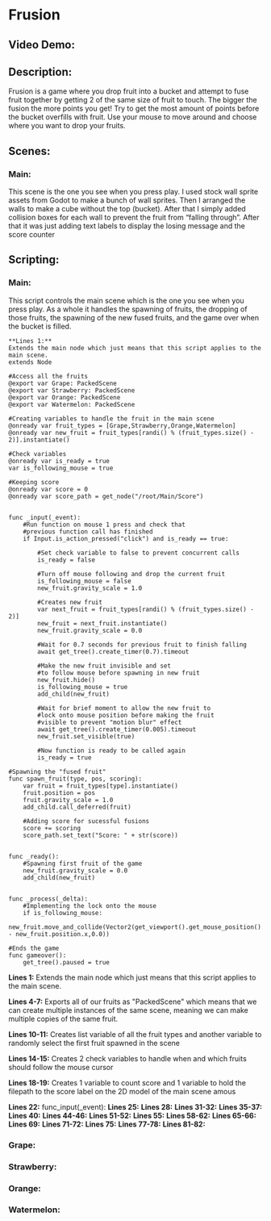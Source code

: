 # Frusion
## Video Demo:
## Description:
Frusion is a game where you drop fruit into a bucket and attempt to fuse fruit together by getting 2 of the same size of fruit to touch. The bigger the fusion 
the more points you get! Try to get the most amount of points before the bucket overfills with fruit. Use your mouse to move around and choose where you want
to drop your fruits.
## Scenes:
### Main:
This scene is the one you see when you press play.
I used stock wall sprite assets from Godot to make a bunch of wall sprites. Then I arranged the walls to make a cube without the top (bucket). After that I simply added collision boxes for each wall to prevent the fruit from “falling through”. After that it was just adding text labels to display the losing message and the score counter



## Scripting:
### Main:
This script controls the main scene which is the one you see when you press play. As a whole it handles the spawning of fruits, the dropping of those fruits,
the spawning of the new fused fruits, and the game over when the bucket is filled.
```
**Lines 1:**
Extends the main node which just means that this script applies to the main scene.
extends Node

#Access all the fruits
@export var Grape: PackedScene
@export var Strawberry: PackedScene
@export var Orange: PackedScene
@export var Watermelon: PackedScene

#Creating variables to handle the fruit in the main scene
@onready var fruit_types = [Grape,Strawberry,Orange,Watermelon]
@onready var new_fruit = fruit_types[randi() % (fruit_types.size() - 2)].instantiate()

#Check variables
@onready var is_ready = true
var is_following_mouse = true

#Keeping score
@onready var score = 0
@onready var score_path = get_node("/root/Main/Score")


func _input(_event):
	#Run function on mouse 1 press and check that 
	#previous function call has finished
	if Input.is_action_pressed("click") and is_ready == true:
		
		#Set check variable to false to prevent concurrent calls
		is_ready = false
		
		#Turn off mouse following and drop the current fruit
		is_following_mouse = false
		new_fruit.gravity_scale = 1.0
		
		#Creates new fruit 
		var next_fruit = fruit_types[randi() % (fruit_types.size() - 2)]
		new_fruit = next_fruit.instantiate()
		new_fruit.gravity_scale = 0.0
		
		#Wait for 0.7 seconds for previous fruit to finish falling
		await get_tree().create_timer(0.7).timeout
		
		#Make the new fruit invisible and set 
		#to follow mouse before spawning in new fruit
		new_fruit.hide()
		is_following_mouse = true
		add_child(new_fruit)
		
		#Wait for brief moment to allow the new fruit to 
		#lock onto mouse position before making the fruit 
		#visible to prevent "motion blur" effect
		await get_tree().create_timer(0.005).timeout
		new_fruit.set_visible(true)
		
		#Now function is ready to be called again
		is_ready = true
		
#Spawning the "fused fruit"
func spawn_fruit(type, pos, scoring):
	var fruit = fruit_types[type].instantiate()
	fruit.position = pos
	fruit.gravity_scale = 1.0
	add_child.call_deferred(fruit)
	
	#Adding score for sucessful fusions
	score += scoring
	score_path.set_text("Score: " + str(score))
	
	
func _ready():
	#Spawning first fruit of the game
	new_fruit.gravity_scale = 0.0
	add_child(new_fruit)
	
	
func _process(_delta):
	#Implementing the lock onto the mouse
	if is_following_mouse:
		new_fruit.move_and_collide(Vector2(get_viewport().get_mouse_position().x - new_fruit.position.x,0.0))
		
#Ends the game
func gameover():
	get_tree().paused = true
```
**Lines 1:**
Extends the main node which just means that this script applies to the main scene.

**Lines 4-7:**
Exports all of our fruits as "PackedScene" which means that we can create multiple instances of the same scene, meaning we can make multiple copies
of the same fruit.

**Lines 10-11:**
Creates list variable of all the fruit types and another variable to randomly select the first fruit spawned in the scene

**Lines 14-15:**
Creates 2 check variables to handle when and which fruits should follow the mouse cursor 

**Lines 18-19:**
Creates 1 variable to count score and 1 variable to hold the filepath to the score label on the 2D model of the main scene
amous

**Lines 22:**
func_input(_event):
**Lines 25:**
**Lines 28:**
**Lines 31-32:**
**Lines 35-37:**
**Lines 40:**
**Lines 44-46:**
**Lines 51-52:**
**Lines 55:**
**Lines 58-62:**
**Lines 65-66:**
**Lines 69:**
**Lines 71-72:**
**Lines 75:**
**Lines 77-78:**
**Lines 81-82:**
### Grape:
### Strawberry:
### Orange:
### Watermelon:
